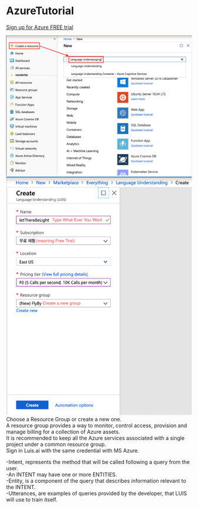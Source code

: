 # AzureTutorial
[Sign up for Azure FREE trial](https://azure.microsoft.com/en-us/free/)

![CreateResource](/azure000.jpg)
![CreateResource](/azure001.png)
Choose a Resource Group or create a new one.<br/> 
A resource group provides a way to monitor, control access, provision and manage billing for a collection of Azure assets.<br/>
It is recommended to keep all the Azure services associated with a single project  under a common resource group.<br/>
Sign in Luis.ai with the same credential with MS Azure.<br/>


-Intent, represents the method that will be called following a query from the user. <br/>
-An INTENT may have one or more ENTITIES.<br/>
-Entity, is a component of the query that describes information relevant to the INTENT.<br/>
-Utterances, are examples of queries provided by the developer, that LUIS will use to train itself.<br/>
